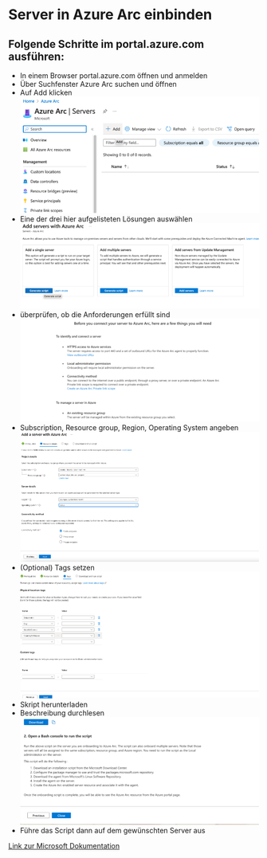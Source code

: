 # **Server in Azure Arc einbinden**

## Folgende Schritte im portal.azure.com ausführen:
- In einem Browser portal.azure.com öffnen und anmelden
- Über Suchfenster Azure Arc suchen und öffnen
- Auf Add klicken
![](https://raw.githubusercontent.com/constantin-koenig/azurearc-test/main/docs/media/einbindungArc/schritt8.png)
- Eine der drei hier aufgelisteten Lösungen auswählen
![](https://raw.githubusercontent.com/constantin-koenig/azurearc-test/main/docs/media/einbindungArc/schritt9.png)
- überprüfen, ob die Anforderungen erfüllt sind
![](https://raw.githubusercontent.com/constantin-koenig/azurearc-test/main/docs/media/einbindungArc/schritt10.png)
- Subscription, Resource group, Region, Operating System angeben
![](https://raw.githubusercontent.com/constantin-koenig/azurearc-test/main/docs/media/einbindungArc/schritt11.png)
- (Optional) Tags setzen
![](https://raw.githubusercontent.com/constantin-koenig/azurearc-test/main/docs/media/einbindungArc/schritt12.png)
- Skript herunterladen
- Beschreibung durchlesen
![](https://raw.githubusercontent.com/constantin-koenig/azurearc-test/main/docs/media/einbindungArc/schritt14.png)
- Führe das Script dann auf dem gewünschten Server aus

[Link zur Microsoft Dokumentation](https://learn.microsoft.com/en-us/azure/azure-arc/servers/learn/quick-enable-hybrid-vm)
